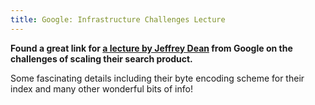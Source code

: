 ```yaml
---
title: Google: Infrastructure Challenges Lecture
---
```

**Found a great link for [a lecture by Jeffrey Dean](http://videolectures.net/wsdm09_dean_cblirs/) from Google on the challenges of scaling their search product.**

Some fascinating details including their byte encoding scheme for their index and many other wonderful bits of info!